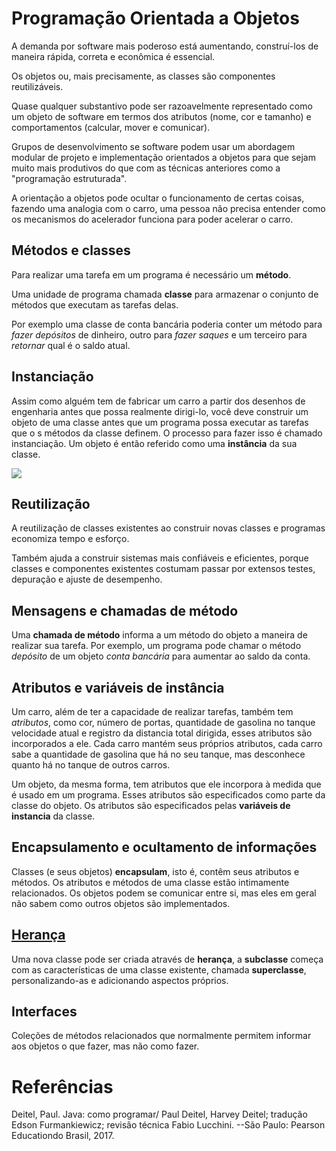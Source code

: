 # Programação Orientada a Objetos
A demanda por software mais poderoso está aumentando, construí-los de maneira rápida, correta e econômica é essencial.

Os objetos ou, mais precisamente, as classes são componentes reutilizáveis.

Quase qualquer substantivo pode ser razoavelmente representado como um objeto de software em termos dos atributos (nome, cor e tamanho) e comportamentos (calcular, mover e comunicar).

Grupos de desenvolvimento se software podem usar um abordagem modular de projeto e implementação orientados a objetos para que sejam  muito mais produtivos do que com as técnicas anteriores como a "programação estruturada".

A orientação a objetos pode ocultar o funcionamento de certas coisas, fazendo uma analogia com o carro, uma pessoa não precisa entender como os mecanismos do acelerador funciona para poder acelerar o carro.

## Métodos e classes
Para realizar uma tarefa em um programa é necessário um **método**.

Uma unidade de programa chamada **classe** para armazenar o conjunto de métodos que executam as tarefas delas.

Por exemplo uma classe de conta bancária poderia conter um método para _fazer depósitos_ de dinheiro, outro para _fazer saques_ e um terceiro para _retornar_ qual é o saldo atual.

## Instanciação
Assim como alguém tem de fabricar um carro a partir dos desenhos de engenharia antes que possa realmente dirigi-lo, você deve construir um objeto de uma classe antes que um programa possa executar as tarefas que o s métodos da classe definem. O processo para fazer isso é chamado instanciação. Um objeto é então referido como uma **instância** da sua classe.

![](/img/Capturadetela.png)

## Reutilização
A reutilização de classes existentes ao construir novas classes e programas economiza tempo e esforço.

Também ajuda a construir sistemas mais confiáveis e eficientes, porque classes e componentes existentes costumam passar por extensos testes, depuração e ajuste de desempenho.

## Mensagens e chamadas de método
Uma **chamada de método** informa a um método do objeto a maneira de realizar sua tarefa. Por exemplo, um programa pode chamar o método _depósito_ de um objeto _conta bancária_ para aumentar ao saldo da conta.

## Atributos e variáveis de instância
Um carro, além de ter a capacidade de realizar tarefas, também tem _atributos_, como cor, número de portas, quantidade de gasolina no tanque velocidade atual e registro da distancia total dirigida, esses atributos são incorporados a ele. Cada carro mantém seus próprios atributos, cada carro sabe a quantidade de gasolina que há no seu tanque, mas desconhece quanto há no tanque de outros carros.

Um objeto, da mesma forma, tem atributos que ele incorpora à medida que é usado em um programa. Esses atributos são especificados como parte da classe do objeto. Os atributos são especificados pelas **variáveis de instancia** da classe.

## Encapsulamento e ocultamento de informações 
Classes (e seus objetos) **encapsulam**, isto é, contêm seus atributos e métodos. Os atributos e métodos de uma classe estão intimamente relacionados. Os objetos podem se comunicar entre si, mas eles em geral não sabem como outros objetos são implementados.

## [Herança](/Herança/Heranca.md)
Uma nova classe pode ser criada através de **herança**, a **subclasse** começa com as características de uma classe existente, chamada **superclasse**, personalizando-as e adicionando aspectos próprios.

## Interfaces
Coleções de métodos relacionados que normalmente permitem informar aos objetos o que fazer, mas não como fazer. 

# Referências

Deitel, Paul. Java: como programar/ Paul Deitel, Harvey Deitel; tradução Edson  Furmankiewicz; revisão técnica Fabio Lucchini. --São Paulo: Pearson  Educationdo Brasil, 2017.






